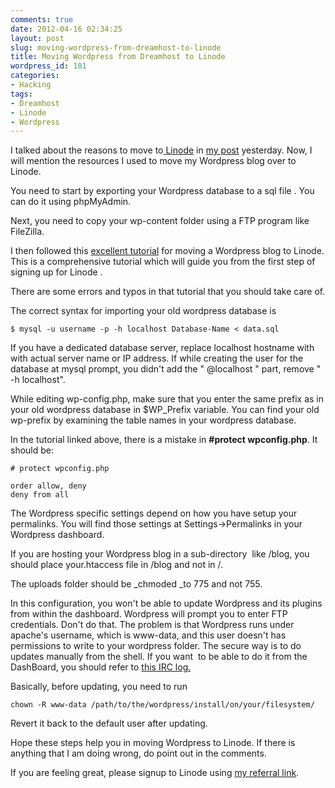 ```yaml
---
comments: true
date: 2012-04-16 02:34:25
layout: post
slug: moving-wordpress-from-dreamhost-to-linode
title: Moving Wordpress from Dreamhost to Linode
wordpress_id: 181
categories:
- Hacking
tags:
- Dreamhost
- Linode
- Wordpress
---
```


I talked about the reasons to move to[ Linode](http://www.linode.com/?r=bcc2d975734b43800b9dd375fa8356d2dbd71cc8) in [my post](http://www.rohitmishra.me/blog/2012/04/14/hello-linode/) yesterday. Now, I will mention the resources I used to move my Wordpress blog over to Linode.

You need to start by exporting your Wordpress database to a sql file . You can do it using phpMyAdmin.

Next, you need to copy your wp-content folder using a FTP program like FileZilla.

I then followed this [excellent tutorial](http://www.raywenderlich.com/812/how-to-move-your-wordpress-blog-to-linode) for moving a Wordpress blog to Linode. This is a comprehensive tutorial which will guide you from the first step of signing up for Linode .

There are some errors and typos in that tutorial that you should take care of.

The correct syntax for importing your old wordpress database is

    
    $ mysql -u username -p -h localhost Database-Name < data.sql


If you have a dedicated database server, replace localhost hostname with with actual server name or IP address. If while creating the user for the database at mysql prompt, you didn't add the " @localhost " part, remove " -h localhost".

While editing wp-config.php, make sure that you enter the same prefix as in your old wordpress database in $WP_Prefix variable. You can find your old wp-prefix by examining the table names in your wordpress database.

In the tutorial linked above, there is a mistake in **#protect wpconfig.php**. It should be:

    
    # protect wpconfig.php
    
    order allow, deny
    deny from all


The Wordpress specific settings depend on how you have setup your permalinks. You will find those settings at Settings->Permalinks in your Wordpress dashboard.

If you are hosting your Wordpress blog in a sub-directory  like /blog, you should place your.htaccess file in /blog and not in /.

The uploads folder should be _chmoded _to 775 and not 755.

In this configuration, you won't be able to update Wordpress and its plugins from within the dashboard. Wordpress will prompt you to enter FTP credentials. Don't do that. The problem is that Wordpress runs under apache's username, which is www-data, and this user doesn't has permissions to write to your wordpress folder. The secure way is to do updates manually from the shell. If you want  to be able to do it from the DashBoard, you should refer to [this IRC log.](http://www.linode.com/irc/logs/linode-archive/linode.log-2011-03-12)

Basically, before updating, you need to run

    
    chown -R www-data /path/to/the/wordpress/install/on/your/filesystem/


Revert it back to the default user after updating.

Hope these steps help you in moving Wordpress to Linode. If there is anything that I am doing wrong, do point out in the comments.

If you are feeling great, please signup to Linode using [my referral link](http://www.linode.com/?r=bcc2d975734b43800b9dd375fa8356d2dbd71cc8).
